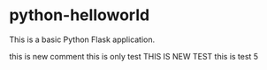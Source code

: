 # python-helloworld

This is a basic Python Flask application.


this is new comment 
this is only test 
THIS IS NEW TEST 
this is test 5
